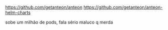 https://github.com/getanteon/anteon
https://github.com/getanteon/anteon-helm-charts

sobe um milhão de pods, fala sério maluco q merda
